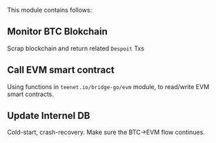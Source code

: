 This module contains follows:

## Monitor BTC Blokchain

Scrap blockchain and return related `Despoit` Txs

## Call EVM smart contract

Using functions in `teenet.io/bridge-go/evm` module, to read/write EVM smart contracts.

## Update Internel DB

Cold-start, crash-recovery. Make sure the BTC->EVM flow continues.